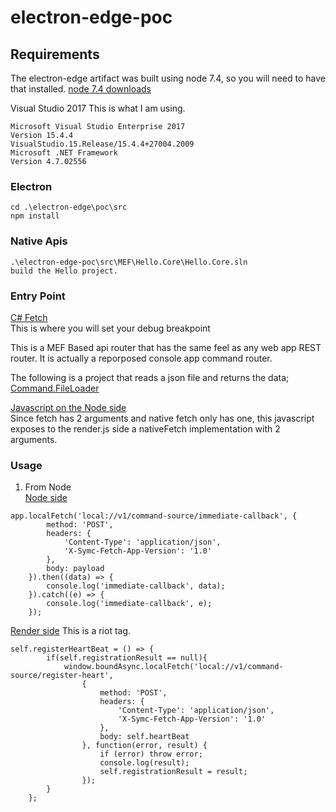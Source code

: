 # electron-edge-poc

## Requirements 
The electron-edge artifact was built using node 7.4, so you will need to have that installed.
[node 7.4 downloads](https://nodejs.org/download/release/v7.4.0/)

Visual Studio 2017
This is what I am using.
```
Microsoft Visual Studio Enterprise 2017 
Version 15.4.4
VisualStudio.15.Release/15.4.4+27004.2009
Microsoft .NET Framework
Version 4.7.02556
```

### Electron
```
cd .\electron-edge\poc\src  
npm install
```
### Native Apis


```
.\electron-edge-poc\src\MEF\Hello.Core\Hello.Core.sln
build the Hello project.

```

### Entry Point
[C# Fetch](./src/MEF/Hello.Core/Hello/Fetch.cs)  
This is where you will set your debug breakpoint  

This is a MEF Based api router that has the same feel as any web app REST router.  It is actually a reporposed console app command router.  

The following is a project that reads a json file and returns the data;  
[Command.FileLoader](./src/MEF/Hello.Core/Command.FileLoader)  


[Javascript on the Node side](./src/native-fetch.js)  
Since fetch has 2 arguments and native fetch only has one, this javascript exposes to the render.js side a nativeFetch implementation with 2 arguments.  

### Usage
1. From Node  
[Node side](./src/main.js)  
```
app.localFetch('local://v1/command-source/immediate-callback', {
        method: 'POST',
        headers: {
            'Content-Type': 'application/json',
            'X-Symc-Fetch-App-Version': '1.0'
        },
        body: payload
    }).then((data) => {
        console.log('immediate-callback', data);
    }).catch((e) => {
        console.log('immediate-callback', e);
    });
```

[Render side](./src/home.tag)  This is a riot tag.  

```
self.registerHeartBeat = () => {
        if(self.registrationResult == null){
            window.boundAsync.localFetch('local://v1/command-source/register-heart',
                {
                    method: 'POST',
                    headers: {
                        'Content-Type': 'application/json',
                        'X-Symc-Fetch-App-Version': '1.0'
                    },
                    body: self.heartBeat
                }, function(error, result) {
                    if (error) throw error;
                    console.log(result);
                    self.registrationResult = result;
                });
        }
  	};
```
